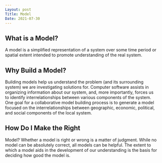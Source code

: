 ```yaml
---
Layout: post
Title: Model
Date: 2021-07-30
---
```


## What is a Model?

A model is a simplified representation of a system
over some time period or spatial extent intended to
promote understanding of the real system.

## Why Build a Model?

Building models help us understand the problem
(and its surrounding system) we are investigating
solutions for. Computer software assists in
organizing information about our system, and, more
importantly, forces us to identify interrelationships
between various components of the system.
One goal for a collaborative model building process
is to generate a model focused on the
interrelationships between geographic, economic,
political, and social components of the local system.

## How Do I Make the Right

Model?
Whether a model is right or wrong is a matter of
judgment. While no model can be absolutely
correct, all models can be helpful. The extent to
which a model aids in the development of our
understanding is the basis for deciding how good
the model is.
